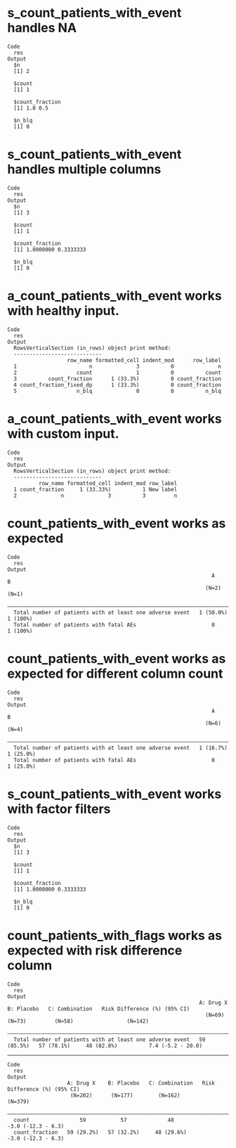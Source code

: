 # s_count_patients_with_event handles NA

    Code
      res
    Output
      $n
      [1] 2
      
      $count
      [1] 1
      
      $count_fraction
      [1] 1.0 0.5
      
      $n_blq
      [1] 0
      

# s_count_patients_with_event handles multiple columns

    Code
      res
    Output
      $n
      [1] 3
      
      $count
      [1] 1
      
      $count_fraction
      [1] 1.0000000 0.3333333
      
      $n_blq
      [1] 0
      

# a_count_patients_with_event works with healthy input.

    Code
      res
    Output
      RowsVerticalSection (in_rows) object print method:
      ----------------------------
                       row_name formatted_cell indent_mod      row_label
      1                       n              3          0              n
      2                   count              1          0          count
      3          count_fraction      1 (33.3%)          0 count_fraction
      4 count_fraction_fixed_dp      1 (33.3%)          0 count_fraction
      5                   n_blq              0          0          n_blq

# a_count_patients_with_event works with custom input.

    Code
      res
    Output
      RowsVerticalSection (in_rows) object print method:
      ----------------------------
              row_name formatted_cell indent_mod row_label
      1 count_fraction     1 (33.33%)          1 New label
      2              n              3          3         n

# count_patients_with_event works as expected

    Code
      res
    Output
                                                                     A          B    
                                                                   (N=2)      (N=1)  
      ———————————————————————————————————————————————————————————————————————————————
      Total number of patients with at least one adverse event   1 (50.0%)   1 (100%)
      Total number of patients with fatal AEs                        0       1 (100%)

# count_patients_with_event works as expected for different column count

    Code
      res
    Output
                                                                     A           B    
                                                                   (N=6)       (N=4)  
      ————————————————————————————————————————————————————————————————————————————————
      Total number of patients with at least one adverse event   1 (16.7%)   1 (25.0%)
      Total number of patients with fatal AEs                        0       1 (25.0%)

# s_count_patients_with_event works with factor filters

    Code
      res
    Output
      $n
      [1] 3
      
      $count
      [1] 1
      
      $count_fraction
      [1] 1.0000000 0.3333333
      
      $n_blq
      [1] 0
      

# count_patients_with_flags works as expected with risk difference column

    Code
      res
    Output
                                                                 A: Drug X    B: Placebo   C: Combination   Risk Difference (%) (95% CI)
                                                                   (N=69)       (N=73)         (N=58)                 (N=142)           
      ——————————————————————————————————————————————————————————————————————————————————————————————————————————————————————————————————
      Total number of patients with at least one adverse event   59 (85.5%)   57 (78.1%)     48 (82.8%)          7.4 (-5.2 - 20.0)      

---

    Code
      res
    Output
                       A: Drug X    B: Placebo   C: Combination   Risk Difference (%) (95% CI)
                        (N=202)      (N=177)        (N=162)                 (N=379)           
      ————————————————————————————————————————————————————————————————————————————————————————
      count                59           57             48              -3.0 (-12.3 - 6.3)     
      count_fraction   59 (29.2%)   57 (32.2%)     48 (29.6%)          -3.0 (-12.3 - 6.3)     

